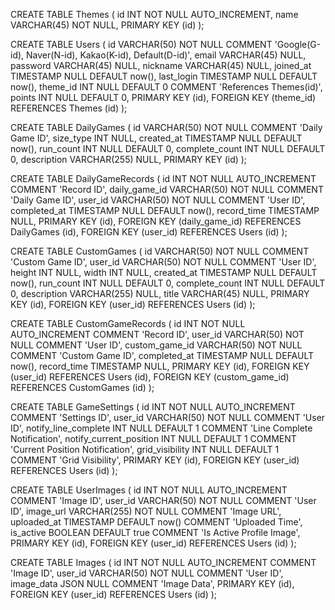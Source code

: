 CREATE TABLE Themes (
id INT NOT NULL AUTO_INCREMENT,
name VARCHAR(45) NOT NULL,
PRIMARY KEY (id)
);

CREATE TABLE Users (
id VARCHAR(50) NOT NULL COMMENT 'Google(G-id), Naver(N-id), Kakao(K-id), Default(D-id)',
email VARCHAR(45) NULL,
password VARCHAR(45) NULL,
nickname VARCHAR(45) NULL,
joined_at TIMESTAMP NULL DEFAULT now(),
last_login TIMESTAMP NULL DEFAULT now(),
theme_id INT NULL DEFAULT 0 COMMENT 'References Themes(id)',
points INT NULL DEFAULT 0,
PRIMARY KEY (id),
FOREIGN KEY (theme_id) REFERENCES Themes (id)
);

CREATE TABLE DailyGames (
id VARCHAR(50) NOT NULL COMMENT 'Daily Game ID',
size_type INT NULL,
created_at TIMESTAMP NULL DEFAULT now(),
run_count INT NULL DEFAULT 0,
complete_count INT NULL DEFAULT 0,
description VARCHAR(255) NULL,
PRIMARY KEY (id)
);

CREATE TABLE DailyGameRecords (
id INT NOT NULL AUTO_INCREMENT COMMENT 'Record ID',
daily_game_id VARCHAR(50) NOT NULL COMMENT 'Daily Game ID',
user_id VARCHAR(50) NOT NULL COMMENT 'User ID',
completed_at TIMESTAMP NULL DEFAULT now(),
record_time TIMESTAMP NULL,
PRIMARY KEY (id),
FOREIGN KEY (daily_game_id) REFERENCES DailyGames (id),
FOREIGN KEY (user_id) REFERENCES Users (id)
);

CREATE TABLE CustomGames (
id VARCHAR(50) NOT NULL COMMENT 'Custom Game ID',
user_id VARCHAR(50) NOT NULL COMMENT 'User ID',
height INT NULL,
width INT NULL,
created_at TIMESTAMP NULL DEFAULT now(),
run_count INT NULL DEFAULT 0,
complete_count INT NULL DEFAULT 0,
description VARCHAR(255) NULL,
title VARCHAR(45) NULL,
PRIMARY KEY (id),
FOREIGN KEY (user_id) REFERENCES Users (id)
);

CREATE TABLE CustomGameRecords (
id INT NOT NULL AUTO_INCREMENT COMMENT 'Record ID',
user_id VARCHAR(50) NOT NULL COMMENT 'User ID',
custom_game_id VARCHAR(50) NOT NULL COMMENT 'Custom Game ID',
completed_at TIMESTAMP NULL DEFAULT now(),
record_time TIMESTAMP NULL,
PRIMARY KEY (id),
FOREIGN KEY (user_id) REFERENCES Users (id),
FOREIGN KEY (custom_game_id) REFERENCES CustomGames (id)
);

CREATE TABLE GameSettings (
id INT NOT NULL AUTO_INCREMENT COMMENT 'Settings ID',
user_id VARCHAR(50) NOT NULL COMMENT 'User ID',
notify_line_complete INT NULL DEFAULT 1 COMMENT 'Line Complete Notification',
notify_current_position INT NULL DEFAULT 1 COMMENT 'Current Position Notification',
grid_visibility INT NULL DEFAULT 1 COMMENT 'Grid Visibility',
PRIMARY KEY (id),
FOREIGN KEY (user_id) REFERENCES Users (id)
);

CREATE TABLE UserImages (
id INT NOT NULL AUTO_INCREMENT COMMENT 'Image ID',
user_id VARCHAR(50) NOT NULL COMMENT 'User ID',
image_url VARCHAR(255) NOT NULL COMMENT 'Image URL',
uploaded_at TIMESTAMP DEFAULT now() COMMENT 'Uploaded Time',
is_active BOOLEAN DEFAULT true COMMENT 'Is Active Profile Image',
PRIMARY KEY (id),
FOREIGN KEY (user_id) REFERENCES Users (id)
);

CREATE TABLE Images (
id INT NOT NULL AUTO_INCREMENT COMMENT 'Image ID',
user_id VARCHAR(50) NOT NULL COMMENT 'User ID',
image_data JSON NULL COMMENT 'Image Data',
PRIMARY KEY (id),
FOREIGN KEY (user_id) REFERENCES Users (id)
);
